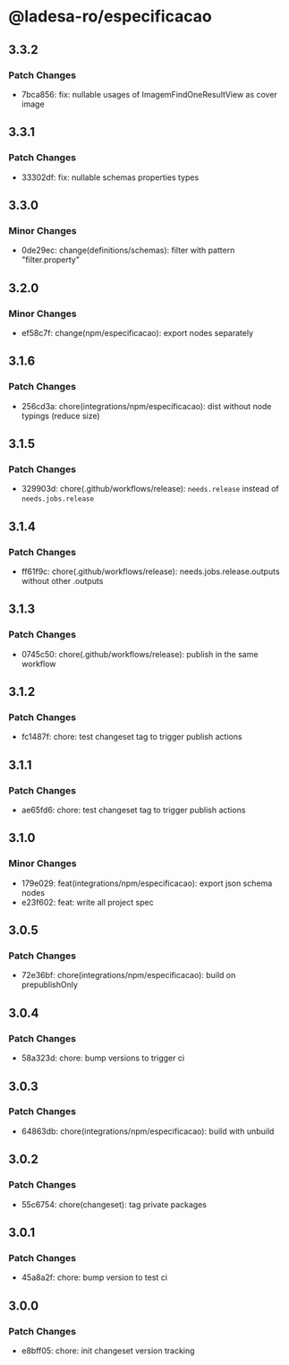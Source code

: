 # @ladesa-ro/especificacao

## 3.3.2

### Patch Changes

- 7bca856: fix: nullable usages of ImagemFindOneResultView as cover image

## 3.3.1

### Patch Changes

- 33302df: fix: nullable schemas properties types

## 3.3.0

### Minor Changes

- 0de29ec: change(definitions/schemas): filter with pattern "filter.property"

## 3.2.0

### Minor Changes

- ef58c7f: change(npm/especificacao): export nodes separately

## 3.1.6

### Patch Changes

- 256cd3a: chore(integrations/npm/especificacao): dist without node typings (reduce size)

## 3.1.5

### Patch Changes

- 329903d: chore(.github/workflows/release): `needs.release` instead of `needs.jobs.release`

## 3.1.4

### Patch Changes

- ff61f9c: chore(.github/workflows/release): needs.jobs.release.outputs without other .outputs

## 3.1.3

### Patch Changes

- 0745c50: chore(.github/workflows/release): publish in the same workflow

## 3.1.2

### Patch Changes

- fc1487f: chore: test changeset tag to trigger publish actions

## 3.1.1

### Patch Changes

- ae65fd6: chore: test changeset tag to trigger publish actions

## 3.1.0

### Minor Changes

- 179e029: feat(integrations/npm/especificacao): export json schema nodes
- e23f602: feat: write all project spec

## 3.0.5

### Patch Changes

- 72e36bf: chore(integrations/npm/especificacao): build on prepublishOnly

## 3.0.4

### Patch Changes

- 58a323d: chore: bump versions to trigger ci

## 3.0.3

### Patch Changes

- 64863db: chore(integrations/npm/especificacao): build with unbuild

## 3.0.2

### Patch Changes

- 55c6754: chore(changeset): tag private packages

## 3.0.1

### Patch Changes

- 45a8a2f: chore: bump version to test ci

## 3.0.0

### Patch Changes

- e8bff05: chore: init changeset version tracking

